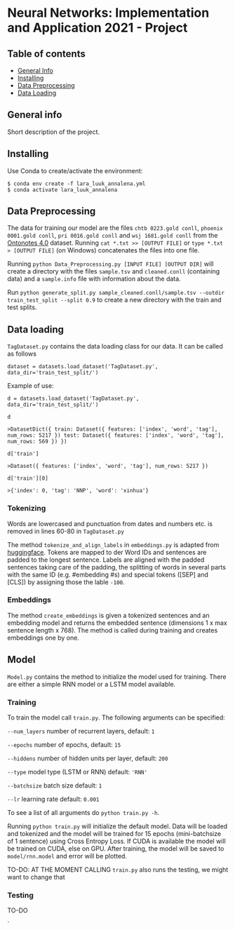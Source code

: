 # Neural Networks: Implementation and Application 2021 - Project


## Table of contents
* [General Info](#general-info)
* [Installing](#installing)
* [Data Preprocessing](#data-Preprocessing)
* [Data Loading](#data-loading)

## General info
Short description of the project.

## Installing
Use Conda to create/activate the environment:
```
$ conda env create -f lara_luuk_annalena.yml
$ conda activate lara_luuk_annalena
```

## Data Preprocessing
The data for training our model are the files `chtb 0223.gold conll`, `phoenix 0001.gold conll`, `pri 0016.gold conll` and `wsj 1681.gold conll` from the [Ontonotes 4.0](https://catalog.ldc.upenn.edu/LDC2011T03) dataset. Running `cat *.txt >> [OUTPUT FILE]` or `type *.txt > [OUTPUT FILE]` (on Windows) concatenates the files into one file.

Running `python Data_Preprocessing.py [INPUT FILE] [OUTPUT DIR]` will create a directory with the files `sample.tsv` and `cleaned.conll` (containing data) and a `sample.info` file with information about the data.

Run `python generate_split.py sample_cleaned.conll/sample.tsv --outdir train_test_split --split 0.9` to create a new directory with the train and test splits.

## Data loading

`TagDataset.py` contains the data loading class for our data. It can be called as follows

`dataset = datasets.load_dataset('TagDataset.py', data_dir='train_test_split/')`

Example of use:

`d = datasets.load_dataset('TagDataset.py', data_dir='train_test_split/')`

`d`

`>DatasetDict({
    train: Dataset({
        features: ['index', 'word', 'tag'],
        num_rows: 5217
    })
    test: Dataset({
        features: ['index', 'word', 'tag'],
        num_rows: 569
    })
})`

`d['train']`

`>Dataset({
    features: ['index', 'word', 'tag'],
    num_rows: 5217
})`

`d['train'][0]`

`>{'index': 0, 'tag': 'NNP', 'word': 'xinhua'}`

### Tokenizing

Words are lowercased and punctuation from dates and numbers etc. is removed in lines 60-80 in `TagDataset.py`

The method `tokenize_and_align_labels` in `embeddings.py` is adapted from [huggingface](https://github.com/huggingface/transformers/blob/master/examples/token-classification/run_ner.py). Tokens are mapped to der Word IDs and sentences are padded to the longest sentence. Labels are aligned with the padded sentences taking care of the padding, the splitting of words in several parts with the same ID (e.g. #embedding #s) and special tokens ([SEP] and [CLS]) by assigning those the lable `-100`. 

### Embeddings

The method `create_embeddings` is given a tokenized sentences and an embedding model and returns the embedded sentence (dimensions 1 x max sentence length x 768). The method is called during training and creates embeddings one by one. 

## Model

`Model.py` contains the method to initialize the model used for training. There are either a simple RNN model or a LSTM model available.

### Training

To train the model call `train.py`. The following arguments can be specified:

`--num_layers`   number of recurrent layers, default: `1`

`--epochs`       number of epochs, default: `15`

`--hiddens`      number of hidden units per layer, default: `200`

`--type`         model type (LSTM or RNN)            default: `'RNN'`

`--batchsize`   batch size                          default: `1`

`--lr`          learning rate                        default: `0.001`

To see a list of all arguments do `python train.py -h`.

Running `python train.py` will initialize the default model. Data will be loaded and tokenized and the model will be trained for 15 epochs (mini-batchsize of 1 sentence) using Cross Entropy Loss. If CUDA is available the model will be trained on CUDA, else on GPU. After training, the model will be saved to `model/rnn.model` and error will be plotted. 

TO-DO: AT THE MOMENT CALLING `train.py` also runs the testing, we might want to change that

### Testing

TO-DO

`
